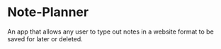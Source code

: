 # Note-Planner
An app that allows any user to type out notes in a website format to be saved for later or deleted.
